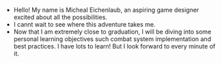 - Hello! My name is Micheal Eichenlaub, an aspiring game designer excited about all the possibilities. 
- I cannt wait to see where this adventure takes me. 
- Now that I am extremely close to graduation, I will be diving into some personal learning objectives such combat system implementation and best practices.
  I have lots to learn! But I look forward to every minute of it. 


<!---
Meeflak/Meeflak is a ✨ special ✨ repository because its `README.md` (this file) appears on your GitHub profile.
You can click the Preview link to take a look at your changes.
--->
